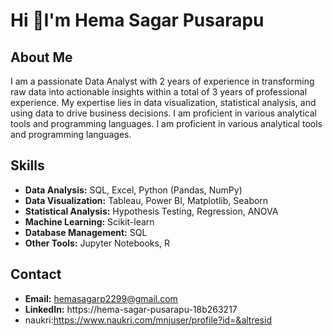# Hi 👋I'm Hema Sagar Pusarapu 

## About Me
I am a passionate Data Analyst with 2 years of experience in transforming raw data into actionable insights within a total of 3 years of professional experience. My expertise lies in data visualization, statistical analysis, and using data to drive business decisions. I am proficient in various analytical tools and programming languages.
 I am proficient in various analytical tools and programming languages.

## Skills
- **Data Analysis:** SQL, Excel, Python (Pandas, NumPy)
- **Data Visualization:** Tableau, Power BI, Matplotlib, Seaborn
- **Statistical Analysis:** Hypothesis Testing, Regression, ANOVA
- **Machine Learning:** Scikit-learn
- **Database Management:** SQL
- **Other Tools:**  Jupyter Notebooks, R


## Contact
- **Email:** hemasagarp2299@gmail.com
- **LinkedIn:** https://hema-sagar-pusarapu-18b263217
- naukri:https://www.naukri.com/mnjuser/profile?id=&altresid

